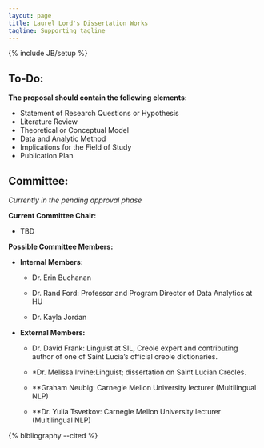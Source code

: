 ```yaml
---
layout: page
title: Laurel Lord's Dissertation Works
tagline: Supporting tagline
---
```

{% include JB/setup %}


## To-Do:

**The proposal should contain the following elements:**

- Statement of Research Questions or Hypothesis
- Literature Review
- Theoretical or Conceptual Model
- Data and Analytic Method
- Implications for the Field of Study
- Publication Plan


## Committee: 

*Currently in the pending approval phase*

**Current Committee Chair:**

- TBD

**Possible Committee Members:**  

- **Internal Members:**

    - Dr. Erin Buchanan

    - Dr. Rand Ford: Professor and Program Director of Data Analytics at HU

    - Dr. Kayla Jordan


- **External Members:** 

    - Dr. David Frank: Linguist at SIL, Creole expert and contributing author of one of Saint Lucia’s official creole dictionaries.

    - *Dr. Melissa Irvine:Linguist; dissertation on Saint Lucian Creoles.

    - **Graham Neubig: Carnegie Mellon University lecturer (Multilingual NLP)

    - **Dr. Yulia Tsvetkov: Carnegie Mellon University lecturer (Multilingual NLP)


{% bibliography --cited %}
